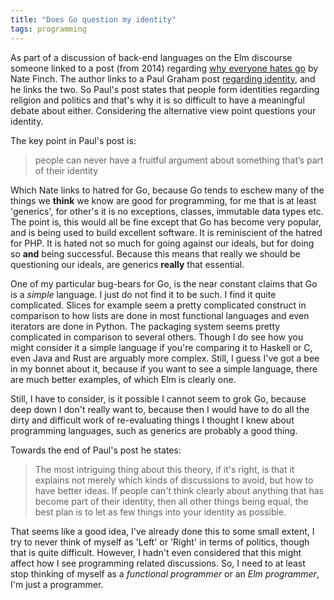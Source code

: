 ```yaml
---
title: "Does Go question my identity"
tags: programming
---
```


As part of a discussion of back-end languages on the Elm discourse someone linked to a post (from 2014) regarding [why everyone hates go](https://npf.io/2014/10/why-everyone-hates-go/) by Nate Finch. The author links to a Paul Graham post [regarding identity](http://www.paulgraham.com/identity.html), and he links the two. So Paul's post states that people form identities regarding religion and politics and that's why it is so difficult to have a meaningful debate about either. Considering the alternative view point questions your identity. 

The key point in Paul's post is:

> people can never have a fruitful argument about something that’s part of their identity

Which Nate links to hatred for Go, because Go tends to eschew many of the things we **think** we know are good for programming, for me that is at least 'generics', for other's it is no exceptions, classes, immutable data types etc. The point is, this would all be fine except that Go has become very popular, and is being used to build excellent software. It is reminiscient of the hatred for PHP. It is hated not so much for going against our ideals, but for doing so **and** being successful. Because this means that really we should be questioning our ideals, are generics **really** that essential. 

One of my particular bug-bears for Go, is the near constant claims that Go is a *simple* language. I just do not find it to be such. I find it quite complicated. Slices for example seem a pretty complicated construct in comparison to how lists are done in most functional languages and even iterators are done in Python. The packaging system seems pretty complicated in comparison to several others. Though I do see how you might consider it a simple language if you're comparing it to Haskell or C, even Java and Rust are arguably more complex. Still, I guess I've got a bee in my bonnet about it, because if you want to see a simple language, there are much better examples, of which Elm is clearly one.

Still, I have to consider, is it possible I cannot seem to grok Go, because deep down I don't really want to, because then I would have to do all the dirty and difficult work of re-evaluating things I thought I knew about programming languages, such as generics are probably a good thing.

Towards the end of Paul's post he states:

> The most intriguing thing about this theory, if it's right, is that it explains not merely which kinds of discussions to avoid, but how to have better ideas. If people can't think clearly about anything that has become part of their identity, then all other things being equal, the best plan is to let as few things into your identity as possible. 

That seems like a good idea, I've already done this to some small extent, I try to never think of myself as 'Left' or 'Right' in terms of politics, though that is quite difficult. However, I hadn't even considered that this might affect how I see programming related discussions. So, I need to at least stop thinking of myself as a *functional programmer* or an *Elm programmer*, I'm just a programmer. 
